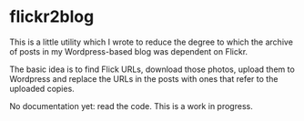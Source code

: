 # flickr2blog

This is a little utility which I wrote to reduce the degree to which the archive of posts in my Wordpress-based blog was dependent on Flickr.

The basic idea is to find Flick URLs, download those photos, upload them to Wordpress and replace the URLs in the posts with ones that refer to the uploaded copies.

No documentation yet: read the code.  This is a work in progress.

